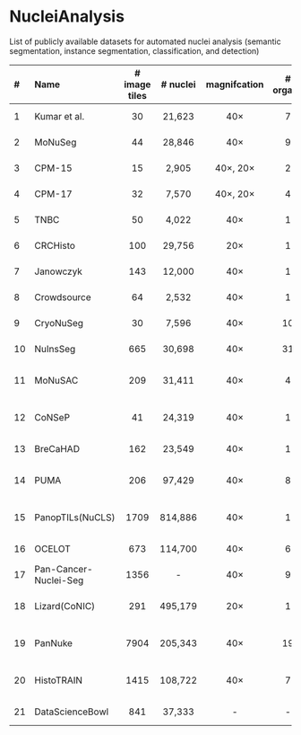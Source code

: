 # NucleiAnalysis
List of publicly available datasets for automated nuclei analysis (semantic segmentation, instance segmentation, classification, and detection)


| #  | Name                  | # image tiles | # nuclei | magnifcation | # organs | tile size (pixels)  |    annotation    |          main task(s)          | staining |                                             Link                                             |
|:---|:----------------------|:-------------:|:--------:|:------------:|:--------:|:-------------------:|:----------------:|:------------------------------:| :---: |:--------------------------------------------------------------------------------------------:|
| 1  | Kumar et al.          |      30       |  21,623  |     40×      |    7     |      1000×1000      |      manual      |         Instance Seg.          | H&E |                      [paper](https://doi.org/10.1109/TMI.2017.2677499 )                      |
| 2  | MoNuSeg               |      44       |  28,846  |     40×      |    9     |      1000×1000      |      manual      |         Instance Seg.          | H&E |                              [paper](10.1109/TMI.2017.2677499)                               |
| 3  | CPM-15                |      15       |  2,905   |   40×, 20×   |    2     |  400×400, 600×1000  |      manual      |         Instance Seg.          | H&E |                              [paper](10.3389/fbioe.2019.00053)                               |
| 4  | CPM-17                |      32       |  7,570   |   40×, 20×   |    4     | 500×500 to 600×600  |      manual      |         Instance Seg.          | H&E |                              [paper](10.3389/fbioe.2019.00053)                               |
| 5  | TNBC                  |      50       |  4,022   |     40×      |    1     |       512×512       |      manual      |         Instance Seg.          | H&E |                              [paper](10.1109/TMI.2018.2865709)                               |
| 6  | CRCHisto              |      100      |  29,756  |     20×      |    1     |       500×500       |      manual      |         Instance Seg.          | H&E |                              [paper](10.1109/TMI.2016.2525803)                               |
| 7  | Janowczyk             |      143      |  12,000  |     40×      |    1     |      2000×2000      |      manual      |         Instance Seg.          | H&E |             [paper](https://andrewjanowczyk.com/use-case-1-nuclei-segmentation/)             |
| 8  | Crowdsource           |      64       |  2,532   |     40×      |    1     |       400×400       |      manual      |         Instance Seg.          | H&E |                             [paper](10.1142/9789814644730_0029)                              |
| 9  | CryoNuSeg             |      30       |  7,596   |     40×      |    10    |       512×512       |      manual      |         Instance Seg.          | H&E |                  [paper](https://doi.org/10.1016/j.compbiomed.2021.104349)                   |
| 10 | NuInsSeg              |      665      |  30,698  |     40×      |    31    |       512×512       |      manual      |         Instance Seg.          | H&E |                     [paper](https://doi.org/10.1038/s41597-024-03117-2)                      |
| 11 | MoNuSAC               |      209      |  31,411  |     40×      |    4     | 81×113 to 1422×2162 |      manual      | Instance Seg. & Classification | H&E |                      [paper](https://doi.org/10.1109/TMI.2021.3085712)                       |
| 12 | CoNSeP                |      41       |  24,319  |     40×      |    1     |      1000×1000      |      manual      | Instance Seg. & Classification | H&E |                     [paper](https://doi.org/10.1016/j.media.2019.101563)                     |
| 13 | BreCaHAD              |      162      |  23,549  |     40×      |    1     |     1360 × 1024     |      manual      |   Detection & Classification   | H&E |                      [paper](https://doi.org/10.1186/s13104-019-4121-7)                      |
| 14 | PUMA                  |      206      |  97,429  |     40×      |    8     |     1024 × 1024     |      manual      | Instance Seg. & Classification | H&E |                     [paper](https://doi.org/10.1093/gigascience/giaf011)                     |
| 15 | PanopTILs(NuCLS)      |     1709      | 814,886  |     40×      |    1     |     1024 × 1024     |    semi-auto     | Instance Seg. & Classification | H&E |                    [paper](https://doi.org/10.1101/2022.01.08.22268814 )                     |
| 16 | OCELOT                |      673      | 114,700  |     40×      |    6     |     1024 × 1024     |      manual      |   Detection & Classification   | H&E |                    [paper](https://doi.org/10.1109/cvpr52729.2023.02289)                     |
| 17 | Pan-Cancer-Nuclei-Seg |     1356      |    -     |     40×      |    9     |      256 × 256      | manual+semi-auto |         Instance Seg.          | H&E |                     [paper](https://doi.org/10.7937/TCIA.2019.4A4DKP9U)                      |
| 18 | Lizard(CoNIC)         |      291      | 495,179  |     20×      |    1     |     1016 × 917      |    semi-auto     | Instance Seg. & Classification | H&E |                      [paper](https://doi.org/10.48550/arXiv.2108.11195)                      |
| 19 | PanNuke               |     7904      | 205,343  |     40×      |    19    |      224 × 224      |    semi-auto     | Instance Seg. & Classification | H&E |                      [paper](https://doi.org/10.48550/arXiv.2003.10778)                      |
| 20 | HistoTRAIN            |     1415      | 108,722  |     40×      |    7     |      448 × 448      |    semi-auto     | Instance Seg. & Classification | H&E |                          [paper](https://arxiv.org/abs/2508.09926)                           |
| 21 | DataScienceBowl       |      841      |  37,333  |      -       |    -     |          -          |      manual      |         Instance Seg.          | H&E |                      [paper](https://doi.org/10.1038/s41592-019-0612-7)                      |
